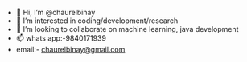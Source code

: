 - 👋 Hi, I’m @chaurelbinay
- 👀 I’m interested in coding/development/research
- 💞️ I’m looking to collaborate on machine learning, java development
- 📫 whats app:-9840171939
- email:- chaurelbinay@gmail.com

<!---
chaurelbinay/chaurelbinay is a ✨ special ✨ repository because its `README.md` (this file) appears on your GitHub profile.
You can click the Preview link to take a look at your changes.
--->
